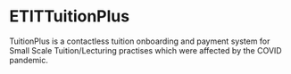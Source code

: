 # ETITTuitionPlus
TuitionPlus is a contactless tuition onboarding and payment system for Small Scale Tuition/Lecturing practises which were affected by the COVID pandemic.
